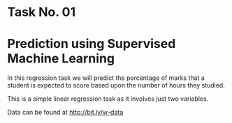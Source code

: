 # Task No. 01
# Prediction using Supervised Machine Learning

In this regression task we will predict the percentage of marks that a student is expected to score based upon the number of hours they studied.

This is a simple linear regression task as it involves just two variables. 

Data can be found at http://bit.ly/w-data 
